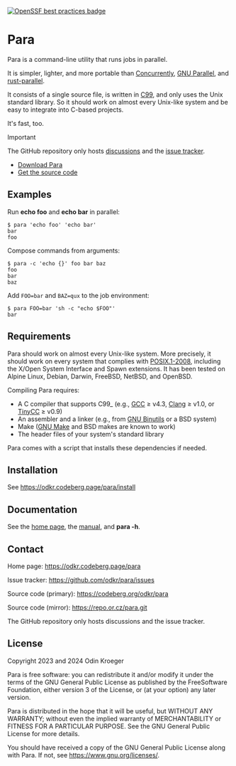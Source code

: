 [![OpenSSF best practices badge](https://www.bestpractices.dev/projects/9357/badge)](https://www.bestpractices.dev/en/projects/9357 )

# Para

Para is a command-line utility that runs jobs in parallel.

It is simpler, lighter, and more portable than
[Concurrently](https://github.com/open-cli-tools/concurrently),
[GNU Parallel](https://www.gnu.org/software/parallel/), and
[rust-parallel](https://github.com/aaronriekenberg/rust-parallel).

It consists of a single source file, is written in [C99](https://en.cppreference.com/w/c/99),
and only uses the Unix standard library. So it should work on almost every Unix-like system and
be easy to integrate into C-based projects.

It's fast, too.

> [!IMPORTANT]  
> The GitHub repository only hosts [discussions](https://github.com/odkr/para/discussions)
> and the [issue tracker](https://github.com/odkr/para/issues).
> 
> * [Download Para](https://odkr.codeberg.page/para/quick)
> * [Get the source code](https://codeberg.org/odkr/para)


## Examples

Run **echo foo** and **echo bar** in parallel:

```
$ para 'echo foo' 'echo bar'
bar
foo
```

Compose commands from arguments:

```
$ para -c 'echo {}' foo bar baz
foo
bar
baz
```

Add ``FOO=bar`` and ``BAZ=qux`` to the job environment:

```
$ para FOO=bar 'sh -c "echo $FOO"'
bar
```

## Requirements

Para should work on almost every Unix-like system. More precisely, it should work on every system
that complies with [POSIX.1-2008](https://pubs.opengroup.org/onlinepubs/9699919799.2008edition/),
including the X/Open System Interface and Spawn extensions. It has been tested on Alpine Linux,
Debian, Darwin, FreeBSD, NetBSD, and OpenBSD.

Compiling Para requires:

* A C compiler that supports C99_
  (e.g., [GCC](https://gcc.gnu.org/) ≥ v4.3,
         [Clang](https://clang.llvm.org/) ≥ v1.0, or
         [TinyCC](http://tinycc.org/) ≥ v0.9)
* An assembler and a linker
  (e.g., from [GNU Binutils](https://www.gnu.org/software/binutils/) or a BSD system)
* Make ([GNU Make](https://www.gnu.org/software/make/) and BSD makes are known to work)
* The header files of your system's standard library

Para comes with a script that installs
these dependencies if needed.


## Installation

See <https://odkr.codeberg.page/para/install>


## Documentation

See the [home page](https://odkr.codeberg.page/para), the
[manual](https://odkr.codeberg.page/para/manual), and **para -h**.


## Contact

Home page: <https://odkr.codeberg.page/para>

Issue tracker: <https://github.com/odkr/para/issues>

Source code (primary): <https://codeberg.org/odkr/para>

Source code (mirror): <https://repo.or.cz/para.git>

The GitHub repository only hosts discussions and the issue tracker.


## License

Copyright 2023 and 2024  Odin Kroeger

Para is free software: you can redistribute it and/or modify it
under the terms of the GNU General Public License as published by
the FreeSoftware Foundation, either version 3 of the License,
or (at your option) any later version.

Para is distributed in the hope that it will be useful, but WITHOUT
ANY WARRANTY; without even the implied warranty of MERCHANTABILITY
or FITNESS FOR A PARTICULAR PURPOSE. See the GNU General Public
License for more details.

You should have received a copy of the GNU General Public License
along with Para. If not, see <https://www.gnu.org/licenses/>.

